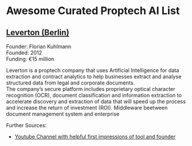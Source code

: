 # Awesome Curated Proptech AI List

## [Leverton (Berlin)](https://leverton.ai/)
Founder: Florian Kuhlmann  
Founded: 2012  
Funding: €15 million

Leverton is a proptech company that uses Artificial Intelligence for data extraction and contract analytics to help businesses extract and analyse structured data from legal and corporate documents.  
The company’s secure platform includes proprietary optical character recognition (OCR), document classification and information extraction to accelerate discovery and extraction of data that will speed up the process and increase the return of investment (ROI).
Middleware beetween document management system and enterprise 

Further Sources:
- [Youtube Channel with helpful first impressions of tool and founder](https://www.youtube.com/watch?v=UCEUhUD9yzNPVBb3qGD6HoMA)
